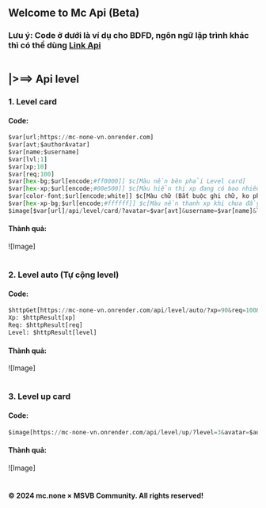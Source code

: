 ## Welcome to Mc Api (Beta)
### Lưu ý: Code ở dưới là ví dụ cho BDFD, ngôn ngữ lập trình khác thì có thể dùng [Link Api](https://mc-none-vn.onrender.com)
```
```
## |>==> Api level
### 1. Level card
#### Code:
```python
$var[url;https://mc-none-vn.onrender.com]
$var[avt;$authorAvatar]
$var[name;$username]
$var[lvl;1]
$var[xp;10]
$var[req;100]
$var[hex-bg;$url[encode;#ff0000]] $c[Màu nền bên phải Level card]
$var[hex-xp;$url[encode;#00e500]] $c[Màu hiển thị xp đang có bao nhiêu]
$var[color-font;$url[encode;white]] $c[Màu chữ (Bắt buộc ghi chữ, ko phải hex)]
$var[hex-xp-bg;$url[encode;#ffffff]] $c[Màu nền thanh xp khi chưa đầy thanh]
$image[$var[url]/api/level/card/?avatar=$var[avt]&username=$var[name]&level=$var[lvl]&xp=$var[xp]&req=$var[req]&color_bg=$var[hex-bg]&color_xp=$var[hex-xp]&color_font=$var[color-font]&color_xp_bg=$var[hex-xp-bg]]
```
#### Thành quả:
![Image]
# 
### 2. Level auto (Tự cộng level)
#### Code:
```python
$httpGet[https://mc-none-vn.onrender.com/api/level/auto/?xp=90&req=100&level=2&add=5]
Xp: $httpResult[xp]
Req: $httpResult[req]
Level: $httpResult[level]
```
#### Thành quả:
![Image]
# 
### 3. Level up card
#### Code:
```python
$image[https://mc-none-vn.onrender.com/api/level/up/?level=3&avatar=$authorAvatar]
```
#### Thành quả:
![Image]
# 
#### © 2024 mc.none × MSVB Community. All rights reserved!